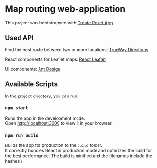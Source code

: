 # Map routing web-application

This project was bootstrapped with [Create React App](https://github.com/facebook/create-react-app).

## Used API

Find the best route between two or more locations:
[TrueWay Directions](https://rapidapi.com/trueway/api/trueway-directions2/)

React components for Leaflet maps:
[React Leaflet](https://react-leaflet.js.org/)

UI components:
[Ant Design](https://ant.design/)

## Available Scripts

In the project directory, you can run:

### `npm start`

Runs the app in the development mode.\
Open [http://localhost:3000](http://localhost:3000) to view it in your browser.

### `npm run build`

Builds the app for production to the `build` folder.\
It correctly bundles React in production mode and optimizes the build for the best performance.
The build is minified and the filenames include the hashes.\
